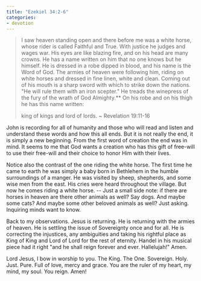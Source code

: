 ```yaml
---
title: "Ezekiel 34:2-6"
categories:
- devotion
---
```


> I saw heaven standing open and there before me was a white horse, whose rider is called Faithful and True. With justice he judges and wages war. His eyes are like blazing fire, and on his head are many crowns. He has a name written on him that no one knows but he himself. He is dressed in a robe dipped in blood, and his name is the Word of God. The armies of heaven were following him, riding on white horses and dressed in fine linen, white and clean. Coming out of his mouth is a sharp sword with which to strike down the nations. "He will rule them with an iron scepter." He treads the winepress of the fury of the wrath of God Almighty.** On his robe and on his thigh he has this name written: 
> 
> king of kings and lord of lords.
> ~ Revelation 19:11-16

John is recording for all of humanity and those who will read and listen and understand these words and how this all ends. But it is not really the end, it is simply a new beginning. From the first word of creation the end was in mind. It seems to me that God wants a creation who has this gift of free-will to use their free-will and their choice to honor Him with their lives.

Notice also the contrast of the one riding the white horse. The first time he came to earth he was simply a baby born in Bethlehem in the humble surroundings of a manger. He was visited by sheep, shepherds, and some wise men from the east. His cries were heard throughout the village. But now he comes riding a white horse. -- Just a small side note: if there are horses in heaven are there other animals as well? Say dogs. And maybe some cats? And maybe some other beloved animals as well? Just asking. Inquiring minds want to know.

Back to my observations. Jesus is returning. He is returning with the armies of heaven. He is settling the issue of Sovereignty once and for all. He is correcting the injustices, any ambiguities and taking his rightful place as King of King and Lord of Lord for the rest of eternity. Handel in his musical piece had it right "and he shall reign forever and ever. Hallelujah!" Amen.

Lord Jesus, I bow in worship to you. The King. The One. Sovereign. Holy. Just. Pure. Full of love, mercy and grace. You are the ruler of my heart, my mind, my soul. You reign. Amen!